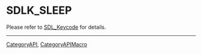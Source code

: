 # SDLK_SLEEP

Please refer to [SDL_Keycode](SDL_Keycode) for details.

----
[CategoryAPI](CategoryAPI), [CategoryAPIMacro](CategoryAPIMacro)

